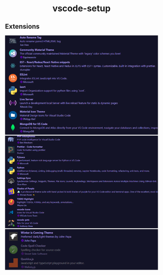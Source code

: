
  <h1 align="center"> vscode-setup </h1>

## Extensions
![alt text](./ext-1.png)
![alt text](./ext-2.png)
![alt text](./ext-3.png)

